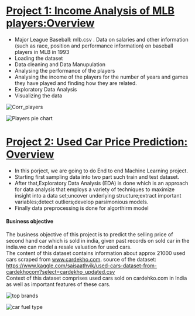 # [Project 1: Income Analysis of MLB players:Overview](https://github.com/lathapriya17/Lathapriya-Portfolio)
* Major League Baseball: mlb.csv . Data on salaries and other information (such as race, position and performance information) on baseball players in MLB in 1993
* Loading the dataset
* Data cleaning and Data Manupulation
* Analysing the performance of the players
* Analysing the income of the  players for the number of years and games they have played and finding how they are related.
* Exploratory Data Analysis
* Visualizing the data

![Corr_players](https://user-images.githubusercontent.com/52881963/156645770-38141e99-2c3d-4a55-96f5-fba49c8f09ce.png)

![Players pie chart](https://user-images.githubusercontent.com/52881963/156644390-05a72a67-9008-46ec-be74-1531b8862e7b.png)


# [Project 2: Used Car Price Prediction: Overview](https://github.com/lathapriya17/Lathapriya-Portfolio)
* In this porject, we are going to do End to end Machine Learning project.
* Starting first sampling data into two part such train and test dataset.
* After that,Exploratory Data Analysis (EDA) is done which is an approach for data analysis that employs a variety of techniques to maximize insight into a data set;uncover underlying structure;extract important variables;detect outliers;develop parsimonious models.
* Finally data preprocessing is done for algorthirm model
#### Business objective
The business objective of this project is to predict the selling price of second hand car which is sold in india, given past records on sold car in the india.we can model a resale valuation for used cars.
<br />
The content of this dataset contains information about approx 21000 used cars scraped from www.cardekho.com.
source of the dataset: https://www.kaggle.com/saisaathvik/used-cars-dataset-from-cardekhocom?select=cardekho_updated.csv
<br />
Context of this dataset comprises used cars sold on cardehko.com in India as well as important features of these cars.

![top brands](https://user-images.githubusercontent.com/52881963/156768574-b3899f72-9ce7-483b-b4d8-f5ffab1db4d7.png)

![car fuel type](https://user-images.githubusercontent.com/52881963/156768600-75a64518-eb82-4f11-a7b2-5acbc039f23b.png)



